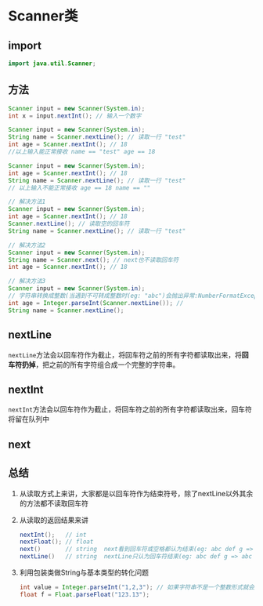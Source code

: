 # Scanner类
## import
```java
import java.util.Scanner;
```
## 方法
```java
Scanner input = new Scanner(System.in);
int x = input.nextInt(); // 输入一个数字
```
```java
Scanner input = new Scanner(System.in);
String name = Scanner.nextLine(); // 读取一行 "test"
int age = Scanner.nextInt(); // 18
//以上输入能正常接收 name == "test" age == 18

Scanner input = new Scanner(System.in);
int age = Scanner.nextInt(); // 18
String name = Scanner.nextLine(); // 读取一行 "test"
// 以上输入不能正常接收 age == 18 name == ""

// 解决方法1
Scanner input = new Scanner(System.in);
int age = Scanner.nextInt(); // 18
Scanner.nextLine(); // 读取空的回车符
String name = Scanner.nextLine(); // 读取一行 "test"

// 解决方法2
Scanner input = new Scanner(System.in);
String name = Scanner.next(); // next也不读取回车符
int age = Scanner.nextInt(); // 18

// 解决方法3
Scanner input = new Scanner(System.in);
// 字符串转换成整数(当遇到不可转成整数时(eg: "abc")会抛出异常:NumberFormatException.)
int age = Integer.parseInt(Scanner.nextLine()); // 
String name = Scanner.nextLine();
```
## nextLine
```nextLine```方法会以回车符作为截止，将回车符之前的所有字符都读取出来，将**回车符扔掉**，把之前的所有字符组合成一个完整的字符串。
## nextInt
```nextInt```方法会以回车符作为截止，将回车符之前的所有字符都读取出来，回车符将留在队列中
## next
## 总结
1. 从读取方式上来讲，大家都是以回车符作为结束符号，除了nextLine以外其余的方法都不读取回车符

2. 从读取的返回结果来讲
    ```java
    nextInt();   // int
    nextFloat(); // float
    next()       // string  next看到回车符或空格都认为结束(eg: abc def g => abc)
    nextLine()   // string  nextLine只认为回车符结束(eg: abc def g => abc def g)
    ```
3. 利用包装类做String与基本类型的转化问题
   ```java
   int value = Integer.parseInt("1,2,3"); // 如果字符串不是一个整数形式就会产生异常
   float f = Float.parseFloat("123.13");
   ```



